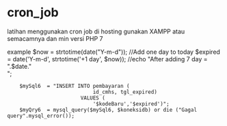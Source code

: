 # cron_job
latihan menggunakan cron job di hosting
gunakan XAMPP atau semacamnya dan min versi PHP 7

example 
$now = strtotime(date("Y-m-d"));
        //Add one day to today
        $expired = date('Y-m-d', strtotime('+1 day', $now));
        //echo "After adding 7 day = ".$date."<br>";

        $mySql6  = "INSERT INTO pembayaran ( 
                                id_cmhs, tgl_expired)
                            VALUES ( 
                                '$kodeBaru','$expired')";            
        $myQry6  = mysql_query($mySql6, $koneksidb) or die ("Gagal query".mysql_error());
